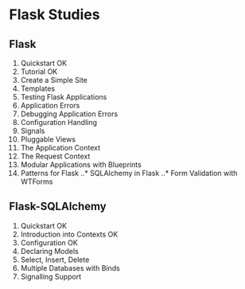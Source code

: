 # Flask Studies

## Flask

1. Quickstart OK
2. Tutorial OK
3. Create a Simple Site
4. Templates
5. Testing Flask Applications
6. Application Errors
7. Debugging Application Errors
8. Configuration Handling
9. Signals
10. Pluggable Views
11. The Application Context
12. The Request Context
13. Modular Applications with Blueprints
14. Patterns for Flask
..* SQLAlchemy in Flask
..* Form Validation with WTForms

## Flask-SQLAlchemy

1. Quickstart OK
2. Introduction into Contexts OK
3. Configuration OK
4. Declaring Models
5. Select, Insert, Delete
6. Multiple Databases with Binds
7. Signalling Support